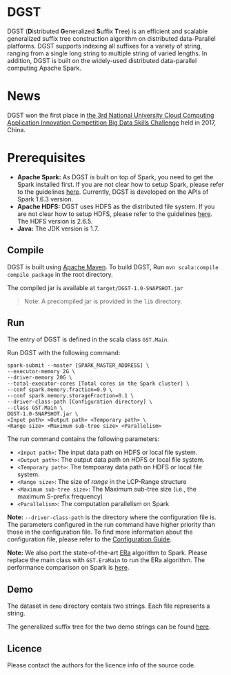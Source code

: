 # DGST

DGST (**D**istributed **G**eneralized **S**uffix **T**ree) is an efficient and scalable generalized suffix tree construction algorithm on distributed data-Parallel platforms. DGST supports indexing all suffixes for a variety of string, ranging from a single long string to multiple string of varied lengths. In addition, DGST is built on the widely-used distributed data-parallel computing Apache Spark.

# News

DGST won the first place in [the 3rd National University Cloud Computing Application Innovation Competition Big Data Skills Challenge](https://cloud.seu.edu.cn/series/) held in 2017, China.

# Prerequisites

- **Apache Spark:** As DGST is built on top of Spark, you need to get the Spark installed first. If you are not clear how to setup Spark, please refer to the guidelines [here](http://spark.apache.org/docs/latest/). Currently, DGST is developed on the APIs of Spark 1.6.3 version.
- **Apache HDFS:** DGST uses HDFS as the distributed file system. If you are not clear how to setup HDFS, please refer to the guidelines [here](https://hadoop.apache.org/docs/stable/hadoop-project-dist/hadoop-hdfs/HdfsUserGuide.html). The HDFS version is 2.6.5. 
- **Java:** The JDK version is 1.7.  

## Compile
 
DGST is built using [Apache Maven](https://maven.apache.org/). To build DGST, Run `mvn scala:compile compile package` in the root directory.

The compiled jar is available at `target/DGST-1.0-SNAPSHOT.jar`

> Note: A precompiled jar is provided in the `lib` directory.

## Run

The entry of DGST is defined in the scala class `GST.Main`.

Run DGST with the following command:

	spark-submit --master [SPARK_MASTER_ADDRESS] \
	--executor-memory 2G \
	--driver-memory 20G \
	--total-executor-cores [Total cores in the Spark cluster] \ 
	--conf spark.memory.fraction=0.9 \
	--conf spark.memory.storageFraction=0.1 \
    --driver-class-path [Configuration directory] \
	--class GST.Main \
    DGST-1.0-SNAPSHOT.jar \
    <Input path> <Output path> <Temporary path> \
    <Range size> <Maximum sub-tree size> <Parallelism>

The run command contains the following parameters:

- `<Input path>`: The input data path on HDFS or local file system.
- `<Output path>`: The output data path on HDFS or local file system.
- `<Temporary path>`: The tempoaray data path on HDFS or local file system.
- `<Range size>`: The size of *range* in the LCP-Range structure
- `<Maximum sub-tree size>`: The Maximum sub-tree size (i.e., the maximum S-prefix frequency)
- `<Parallelism>`: The computation parallelism on Spark

**Note:** `--driver-class-path` is the directory where the configuration file is. The parameters configured in the run command have higher priority than those in the configuration file. To find more information about the configuration file, please refer to the [Configuration Guide](https://github.com/PasaLab/DGST/wiki/DGST-Configuration).

**Note:** We also port the state-of-the-art [ERa](http://www.vldb.org/pvldb/vol5/p049_essammansour_vldb2012.pdf) algorithm to Spark. Please replace the main class with `GST.EraMain` to run the ERa algorithm. The performance comparison on Spark is [here](https://github.com/PasaLab/DGST/wiki/Performance-Comparison-on-Spark).

## Demo

The dataset in `demo` directory contais two strings. Each file represents a string. 

The generalized suffix tree for the two demo strings can be found [here](https://github.com/PasaLab/DGST/wiki/DGST-Demo).

## Licence

Please contact the authors for the licence info of the source code.
